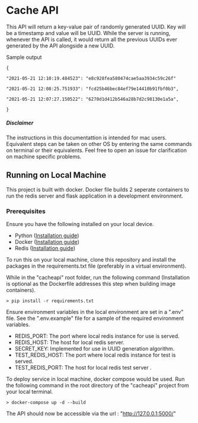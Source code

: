 # Cache API

This API  will return a key-value pair of randomly generated UUID. Key will be a timestamp and value will be UUID. While the server is running, whenever the API is called, it would return all the previous UUIDs ever generated by the API alongside a new UUID.

Sample output

```
{

"2021-05-21 12:10:19.484523": "e8c928fea580474cae5aa3934c59c26f"

"2021-05-21 12:08:25.751933": "fcd25b46bec84ef79e14410b91fbf0b3",

"2021-05-21 12:07:27.150522": "6270d1d412b546a28b7d2c98130e1a5a",

}
```
##### Disclaimer
The instructions in this documentattion is intended for mac users. Equivalent steps can be taken on other OS by entering the same commands on terminal or their equivalents. Feel free to open an issue for clarification on machine specific problems.

## Running on Local Machine

This project is built with docker. Docker file builds 2 seperate containers to run the redis server and flask application in a development environment.

### Prerequisites
Ensure you have the following installed on your local device.

- Python ([Installation guide](https://www.python.org/downloads/))
- Docker ([Installation guide](https://docs.docker.com/compose/install/))
- Redis  ([Installation guide](https://redis.io/topics/quickstart))


To run this on your local machine, clone this repository and install the packages in the requirements.txt file (preferably in a virtual environment). 

While in the "cacheapi" root folder, run the following command (Installation is optional as the Dockerfile addresses this step when building image containers).

```
> pip install -r requirements.txt
```

Ensure environment variables in the local environment are set in a ".env" file. See the ".env.example"  file for a sample of the required environment variables.
- REDIS_PORT: The port where local redis instance for use is served.
- REDIS_HOST: The host for local redis server.
- SECRET_KEY: Implemented for use in UUID generation algorithm.
- TEST_REDIS_HOST: The port where local redis instance for test is served.
- TEST_REDIS_PORT: The host for local redis test server .

To deploy service in local machine, docker compose would be used. Run the following command in the root directory of the "cacheapi" project from your local terminal.

```
> docker-compose up -d --build 
```

The API should now be accessible via the url : "http://127.0.0.1:5000/"


